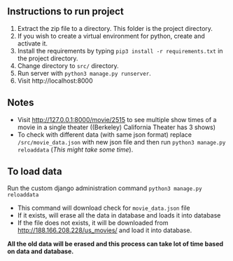 Instructions to run project
---------------------------

1. Extract the zip file to a directory. This folder is the project directory.
2. If you wish to create a virtual environment for python, create and activate it.
3. Install the requirements by typing `pip3 install -r requirements.txt`
    in the project directory.
4. Change directory to `src/` directory.
5. Run server with `python3 manage.py runserver`.
6. Visit http://localhost:8000

Notes
-----
* Visit http://127.0.0.1:8000/movie/2515 to see multiple show times of a movie
in a single theater ((Berkeley) California Theater has 3 shows)
* To check with different data (with same json format) replace `/src/movie_data.json` with new json file and then run `python3 manage.py reloaddata` (*This might take some time*).

To load data
------------
Run the custom django administration command `python3 manage.py reloaddata`

* This command will download check for `movie_data.json` file
* If it exists, will erase all the data in database and loads it into database
* If the file does not exists, it will be downloaded
    from http://188.166.208.228/us_movies/ and load it into database.

**All the old data will be erased and this process can take lot of time based on data and database.**
